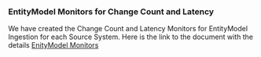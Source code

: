 ### EntityModel Monitors for Change Count and Latency

We have created the Change Count and Latency Monitors for EntityModel Ingestion for each Source System. Here is the link to the document with the details [EnityModel Monitors](https://microsoft.sharepoint.com.mcas.ms/:x:/r/teams/FCM/_layouts/15/doc2.aspx?sourcedoc=%7BC9C039E9-80DA-46C4-A47E-585E902F7654%7D&file=Monitors.xlsx&action=default&mobileredirect=true&wdsle=0&share=IQHpOcDJ2oDERqR-WF6QL3ZUAYknYkh6Cb6LLz18_ysoxoU&ovuser=72f988bf-86f1-41af-91ab-2d7cd011db47%2Cvkorivi%40microsoft.com&clickparams=eyJBcHBOYW1lIjoiVGVhbXMtRGVza3RvcCIsIkFwcFZlcnNpb24iOiI0OS8yNDA1MzEwMTQyMiIsIkhhc0ZlZGVyYXRlZFVzZXIiOmZhbHNlfQ%3D%3D&CID=33d836a1-b019-1000-14c5-33fda87a4ef1&cidOR=SPO)